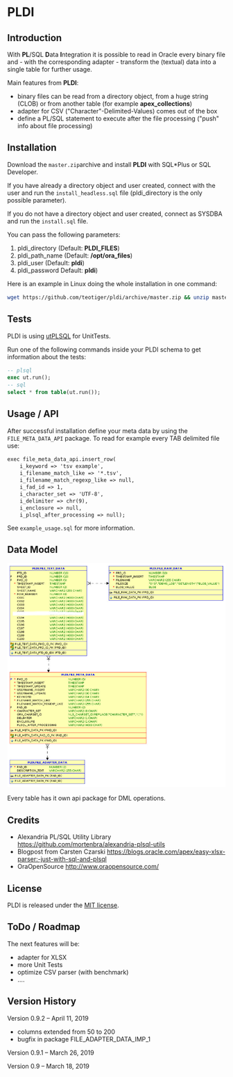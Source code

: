 # PLDI

## Introduction

With **PL**/SQL **D**ata **I**ntegration it is possible to read in Oracle every binary file and - with the corresponding adapter - transform the (textual) data into a single table for further usage.

Main features from **PLDI**:

- binary files can be read from a directory object, from a huge string (CLOB) or from another table (for example **apex_collections**)
- adapter for CSV ("Character"-Delimited-Values) comes out of the box
- define a PL/SQL statement to execute after the file processing ("push" info about file processing)

## Installation

Download the `master.zip`archive and install **PLDI** with SQL*Plus or SQL Developer.

If you have already a directory object and user created, connect with the user and run the `install_headless.sql` file (pldi_directory is the only possible parameter).

If you do not have  a directory object and user created, connect as SYSDBA and run the `install.sql` file.

You can pass the following parameters:

1. pldi_directory (Default: **PLDI_FILES**)
2. pldi_path_name (Default: **/opt/ora_files**)
3. pldi_user (Default: **pldi**)
4. pldi_password Default: **pldi**)

Here is an example in Linux doing the whole installation in one command:

```bash
wget https://github.com/teotiger/pldi/archive/master.zip && unzip master.zip && cd pldi-master && sqlplus "sys/supersecretpassword@localhost as sysdba" @install.sql
```

## Tests

PLDI is using [utPLSQL](https://github.com/utPLSQL/utPLSQL) for UnitTests.

Run one of the following commands inside your PLDI schema to get information about the tests:

```sql
-- plsql
exec ut.run();
-- sql
select * from table(ut.run());
```

## Usage / API

After successful installation define your meta data by using the `FILE_META_DATA_API` package. To read for example every TAB delimited file use:
```plsql
exec file_meta_data_api.insert_row(
    i_keyword => 'tsv example',
    i_filename_match_like => '*.tsv',
    i_filename_match_regexp_like => null,
    i_fad_id => 1,
    i_character_set => 'UTF-8',
    i_delimiter => chr(9),
    i_enclosure => null,
    i_plsql_after_processing => null);
```

See `example_usage.sql` for more information.

## Data Model

![Data Model](images/data_model_pldi.jpg)

Every table has it own api package for DML operations.

## Credits

- Alexandria PL/SQL Utility Library https://github.com/mortenbra/alexandria-plsql-utils
- Blogpost from Carsten Czarski https://blogs.oracle.com/apex/easy-xlsx-parser:-just-with-sql-and-plsql
- OraOpenSource http://www.oraopensource.com/

## License

PLDI is released under the [MIT license](https://github.com/teotiger/pldi/blob/master/license.txt).

## ToDo / Roadmap

The next features will be: 
- adapter for XLSX
- more Unit Tests
- optimize CSV parser (with benchmark)
- ....

## Version History

Version 0.9.2 – April 11, 2019

- columns extended from 50 to 200
- bugfix in package FILE_ADAPTER_DATA_IMP_1

Version 0.9.1 – March 26, 2019

Version 0.9 – March 18, 2019